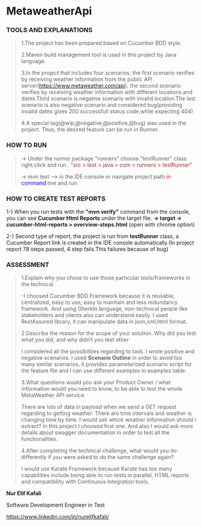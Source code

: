 # MetaweatherApi



### TOOLS AND EXPLANATIONS

>1.The project has been prepared based on Cucumber BDD style.
> 
>2.Maven build management tool is used in this project by Java language.
>
>3.In the project that includes four scenarios, the first scenario verifies by receiving weather information from the public API server(https://www.metaweather.com/api), the second scenario verifies by receiving weather information with different locations and dates.Third scenario is negative scenario with invalid location.The last scenario is also negative scenario and considered bug(providing invalid dates gives 200 successfull status code,while expecting 404)
>
>4.A special tag(@wip,@negative,@positive,@bug) was used in the project. Thus, the desired feature can be run in Runner. 

### HOW TO RUN
> -<span style="color:red;">></span> Under the runner package "runners" choose "testRunner" class right click and run . <span style="color:brown;">"src > test > java > com > runners > testRunner"</span>
> 
> -<span style="color:red;">></span> mvn test --<span style="color:red;">></span> in the IDE console or navigate project path <span style="color:red;">in</span> <span style="color:blue;">command</span> line and run.

### HOW TO CREATE TEST REPORTS
1-) When you run tests with the **"mvn verify"** command from the console, you can see **Cucumber Html Reports** under the target file. 
**-> target -> cucumber-html-reports > overview-steps.html** (open with chrome option)

2-) Second type of report, the project is run from **testRunner** class, a Cucumber Report link is created in the IDE console automatically.(In project report 78 steps passed, 4 step fails.This failures because of bug)


### ASSESSMENT
>1.Explain why you chose to use those particular tools/frameworks in the technical
> 
> -I choosed Cucumber BDD Framework because it is reusable, centralized, easy to use, easy to maintain and less redundancy framework. And using Gherkin language, non-technical people like stakeholders and clients also can understand easily. I used RestAssured library, it can manipulate data in json,xml,html format.
> 
> 2.Describe the reason for the scope of your solution. Why did you test what you did, and why didn’t you test other
> 
> I considered all the possibilities regarding to task. I wrote positive and negative scenarios.
> I used **Scenario Outline** in order to avoid too many similar scenarios, it provides parameterized scenario script for the feature file and I can use different examples in examples table.
> 
> 
> 3.What questions would you ask your Product Owner / what information would you need to know, to be able to test the whole MetaWeather API service
> 
> There are lots of data in payload when we send a GET request regarding to getting weather. There are time intervals and weather is changing time by time. I would ask whick weather information should i extract? In this project I choosed first one. And also I would ask more details about swagger documentation in order to test all the functionalities.
> 
> 
> 4.After completing the technical challenge, what would you do differently if you were asked to do the same challenge again?
>
>I would use Karate Framework because Karate has too many capabilities include being able to run tests in parallel, HTML reports and compatibility with Continuous Integration tools.




**Nur Elif Kafali**

Software Development Engineer in Test

https://www.linkedin.com/in/nurelifkafali/

